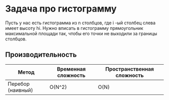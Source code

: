 # Задача про гистограмму

Пусть у нас есть гистограмма из n столбцов, где i -ый столбец слева имеет высоту hi.
Нужно вписать в гистограмму прямоугольник максимальной площади так, чтобы его точки не выходили за границы столбцов.

## Производительность

| Метод | Временная сложность | Пространственная сложность |
| ------ | ----------- | ----------- |
| Перебор (наивный) | O(N^2) | O(N) |
